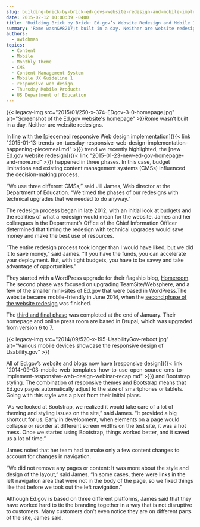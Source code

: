 ```yaml
---
slug: building-brick-by-brick-ed-govs-website-redesign-and-mobile-implementation
date: 2015-02-12 10:00:39 -0400
title: 'Building Brick by Brick: Ed.gov’s Website Redesign and Mobile Implementation'
summary: 'Rome wasn&#8217;t built in a day. Neither are website redesigns. In line with the piecemeal responsive Web design implementation trend we recently highlighted, the new Ed.gov website redesign happened in three phases. In this case, budget limitations and existing content management systems (CMSs) influenced the decision-making'
authors:
  - awichman
topics:
  - Content
  - Mobile
  - Monthly Theme
  - CMS
  - Content Management System
  - Mobile UX Guideline 1
  - responsive web design
  - Thursday Mobile Products
  - US Department of Education
---
```


{{< legacy-img src="2015/01/250-x-374-EDgov-3-0-homepage.jpg" alt="Screenshot of the Ed.gov website's homepage" >}}Rome wasn&#8217;t built in a day. Neither are website redesigns.

In line with the [piecemeal responsive Web design implementation]({{< link "2015-01-13-trends-on-tuesday-responsive-web-design-implementation-happening-piecemeal.md" >}}) trend we recently highlighted, the [new Ed.gov website redesign]({{< link "2015-01-23-new-ed-gov-homepage-and-more.md" >}}) happened in three phases. In this case, budget limitations and existing content management systems (CMSs) influenced the decision-making process.

“We use three different CMSs,” said Jill James, Web director at the Department of Education. “We timed the phases of our redesigns with technical upgrades that we needed to do anyway.”

The redesign process began in late 2012, with an initial look at budgets and the realities of what a redesign would mean for the website. James and her colleagues in the Department’s Office of the Chief Information Officer determined that timing the redesign with technical upgrades would save money and make the best use of resources.

“The entire redesign process took longer than I would have liked, but we did it to save money,” said James. “If you have the funds, you can accelerate your deployment. But, with tight budgets, you have to be savvy and take advantage of opportunities.”

They started with a WordPress upgrade for their flagship blog, [Homeroom](http://www.ed.gov/blog/). The second phase was focused on upgrading TeamSite/Websphere, and a few of the smaller mini-sites of Ed.gov that were based in WordPress.The website became mobile-friendly in June 2014, when the [second phase of the website redesign](http://www.ed.gov/blog/2014/06/ed-gov-has-a-new-look/) was finished.

The [third and final phase](http://www.ed.gov/blog/2015/01/new-ed-gov-homepage-and-more/) was completed at the end of January. Their homepage and online press room are based in Drupal, which was upgraded from version 6 to 7.

{{< legacy-img src="2014/09/520-x-195-UsabilityGov-reboot.jpg" alt="Various mobile devices showcase the responsive design of Usability.gov" >}}

All of Ed.gov’s website and blogs now have [responsive design]({{< link "2014-09-03-mobile-web-templates-how-to-use-open-source-cms-to-implement-responsive-web-design-webinar-recap.md" >}}) and Bootstrap styling. The combination of responsive themes and Bootstrap means that Ed.gov pages automatically adjust to the size of smartphones or tablets. Going with this style was a pivot from their initial plans.

“As we looked at Bootstrap, we realized it would take care of a lot of theming and styling issues on the site,” said James. “It provided a big shortcut for us. Early in development, when elements on a page would collapse or reorder at different screen widths on the test site, it was a hot mess. Once we started using Bootstrap, things worked better, and it saved us a lot of time.”

James noted that her team had to make only a few content changes to account for changes in navigation.

“We did not remove any pages or content: It was more about the style and design of the layout,” said James. “In some cases, there were links in the left navigation area that were not in the body of the page, so we fixed things like that before we took out the left navigation.”

Although Ed.gov is based on three different platforms, James said that they have worked hard to tie the branding together in a way that is not disruptive to customers. Many customers don’t even notice they are on different parts of the site, James said.
